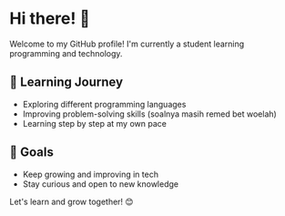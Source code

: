 # Hi there! 👋

Welcome to my GitHub profile! I'm currently a student learning programming and technology. 

## 🌱 Learning Journey
- Exploring different programming languages
- Improving problem-solving skills (soalnya masih remed bet woelah)
- Learning step by step at my own pace

## 🎯 Goals
- Keep growing and improving in tech
- Stay curious and open to new knowledge

Let's learn and grow together! 😊
